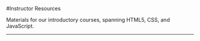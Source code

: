 #Instructor Resources

<body>
Materials for our introductory courses, spanning HTML5, CSS, and JavaScript.
<hr>


</body>
